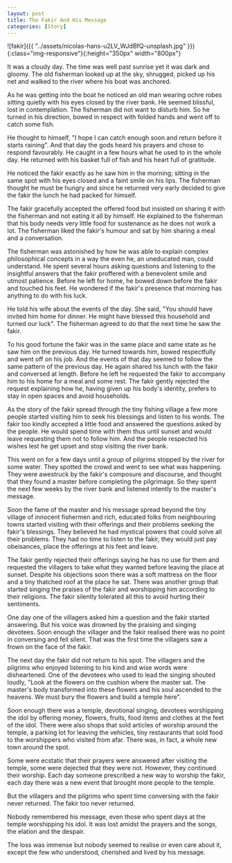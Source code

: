 ```yaml
---
layout: post
title: The Fakir And His Message
categories: [Story]
---
```


![fakir]({{ "../assets/nicolas-hans-u2LV_WJdBfQ-unsplash.jpg" }}){:class="img-responsive"}{:height="350px" width="800px"}

It was a cloudy day. The time was well past sunrise yet it was dark and gloomy. The old fisherman looked up at the sky, shrugged, picked up his net and walked to the river where his boat was anchored.

As he was getting into the boat he noticed an old man wearing ochre robes sitting quietly with his eyes closed by the river bank. He seemed blissful, lost in contemplation. The fisherman did not want to disturb him. So he turned in his direction, bowed in respect with folded hands and went off to catch some fish.

He thought to himself, "I hope I can catch enough soon and return before it starts raining". And that day the gods heard his prayers and chose to respond favourably. He caught in a few hours what he used to in the whole day. He returned with his basket full of fish and his heart full of gratitude.

He noticed the fakir exactly as he saw him in the morning; sitting in the same spot with his eyes closed and a faint smile on his lips. The fisherman thought he must be hungry and since he returned very early decided to give the fakir the lunch he had packed for himself.

The fakir gracefully accepted the offered food but insisted on sharing it with the fisherman and not eating it all by himself. He explained to the fisherman that his body needs very little food for sustenance as he does not work a lot. The fisherman liked the fakir's humour and sat by him sharing a meal and a conversation.

The fisherman was astonished by how he was able to explain complex philosophical concepts in a way the even he, an uneducated man, could understand. He spent several hours asking questions and listening to the insightful answers that the fakir proffered with a benevolent smile and utmost patience. Before he left for home, he bowed down before the fakir and touched his feet. He wondered if the fakir's presence that morning has anything to do with his luck.

He told his wife about the events of the day. She said, "You should have invited him home for dinner. He might have blessed this household and turned our luck". The fisherman agreed to do that the next time he saw the fakir.

To his good fortune the fakir was in the same place and same state as he saw him on the previous day. He turned towards him, bowed respectfully and went off on his job. And the events of that day seemed to follow the same pattern of the previous day. He again shared his lunch with the fakir and conversed at length. Before he left he requested the fakir to accompany him to his home for a meal and some rest. The fakir gently rejected the request explaining how he, having given up his body's identity, prefers to stay in open spaces and avoid households.

As the story of the fakir spread through the tiny fishing village a few more people started visiting him to seek his blessings and listen to his words. The fakir too kindly accepted a little food and answered the questions asked by the people. He would spend time with them thus until sunset and would leave requesting them not to follow him. And the people respected his wishes lest he get upset and stop visiting the river bank.

This went on for a few days until a group of pilgrims stopped by the river for some water. They spotted the crowd and went to see what was happening. They were awestruck by the fakir's composure and discourse, and thought that they found a master before completing the pilgrimage. So they spent the next few weeks by the river bank and listened intently to the master's message.

Soon the fame of the master and his message spread beyond the tiny village of innocent fishermen and rich, educated folks from neighbouring towns started visiting with their offerings and their problems seeking the fakir's blessings. They believed he had mystical powers that could solve all their problems. They had no time to listen to the fakir, they would just pay obeisances, place the offerings at his feet and leave.

The fakir gently rejected their offerings saying he has no use for them and requested the villagers to take what they wanted before leaving the place at sunset. Despite his objections soon there was a soft mattress on the floor and a tiny thatched roof at the place he sat. There was another group that started singing the praises of the fakir and worshipping him according to their religions. The fakir silently tolerated all this to avoid hurting their sentiments.

One day one of the villagers asked him a question and the fakir started answering. But his voice was drowned by the praising and singing devotees. Soon enough the villager and the fakir realised there was no point in conversing and fell silent. That was the first time the villagers saw a frown on the face of the fakir.

The next day the fakir did not return to his spot. The villagers and the pilgrims who enjoyed listening to his kind and wise words were disheartened. One of the devotees who used to lead the singing shouted loudly, "Look at the flowers on the cushion where the master sat. The master's body transformed into these flowers and his soul ascended to the heavens. We must bury the flowers and build a temple here".

Soon enough there was a temple, devotional singing, devotees worshipping the idol by offering money, flowers, fruits, food items and clothes at the feet of the idol. There were also shops that sold articles of worship around the temple, a parking lot for leaving the vehicles, tiny restaurants that sold food to the worshippers who visited from afar. There was, in fact, a whole new town around the spot.

Some were ecstatic that their prayers were answered after visiting the temple, some were dejected that they were not. However, they continued their worship. Each day someone prescribed a new way to worship the fakir, each day there was a new event that brought more people to the temple.

But the villagers and the pilgrims who spent time conversing with the fakir never returned. The fakir too never returned.

Nobody remembered his message, even those who spent days at the temple worshipping his idol. It was lost amidst the prayers and the songs, the elation and the despair.

The loss was immense but nobody seemed to realise or even care about it, except the few who understood, cherished and lived by his message.
